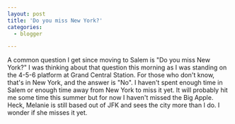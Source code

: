 ```yaml
---
layout: post
title: 'Do you miss New York?'
categories:
  - blogger

---
```


A common question I get since moving to Salem is "Do you miss New York?"  I was thinking about that question this morning as I was standing on the 4-5-6 platform at Grand Central Station.  For those who don't know, that's in New York, and the answer is "No".  I haven't spent enough time in Salem or enough time away from New York to miss it yet.  It will probably hit me some time this summer but for now I haven't missed the Big Apple.  Heck, Melanie is still based out of JFK and sees the city more than I do.  I wonder if she misses it yet.
